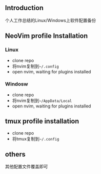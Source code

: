 ## Introduction

个人工作总结的Linux/Windows上软件配置备份

## NeoVim profile Installation

### Linux

* clone repo
* 将nvim复制到`~/.config`
* open nvim, waiting for plugins installed

### Windosw

* clone repo
* 将nvim复制到`~/AppData/Local`
* open nvim, waiting for plugins installed

## tmux profile installation

* clone repo
* 将tmux复制到`~/.config`

## others

其他配置文件覆盖即可

